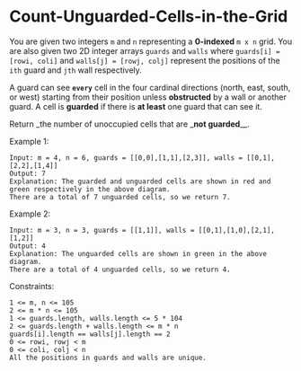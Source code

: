 # Count-Unguarded-Cells-in-the-Grid

You are given two integers `m` and `n` representing a **0-indexed** `m x n` grid. You are also given two 2D integer arrays `guards` and `walls` where `guards[i] = [rowi, coli]` and `walls[j] = [rowj, colj]` represent the positions of the `ith` guard and `jth` wall respectively.

A guard can see **`every`** cell in the four cardinal directions (north, east, south, or west) starting from their position unless **obstructed** by a wall or another guard. A cell is **guarded** if there is **at least** one guard that can see it.

Return _the number of unoccupied cells that are _**not guarded**__.

 

Example 1:
```
Input: m = 4, n = 6, guards = [[0,0],[1,1],[2,3]], walls = [[0,1],[2,2],[1,4]]
Output: 7
Explanation: The guarded and unguarded cells are shown in red and green respectively in the above diagram.
There are a total of 7 unguarded cells, so we return 7.
```
Example 2:

```
Input: m = 3, n = 3, guards = [[1,1]], walls = [[0,1],[1,0],[2,1],[1,2]]
Output: 4
Explanation: The unguarded cells are shown in green in the above diagram.
There are a total of 4 unguarded cells, so we return 4.
``` 

Constraints:
```
1 <= m, n <= 105
2 <= m * n <= 105
1 <= guards.length, walls.length <= 5 * 104
2 <= guards.length + walls.length <= m * n
guards[i].length == walls[j].length == 2
0 <= rowi, rowj < m
0 <= coli, colj < n
All the positions in guards and walls are unique.
```

